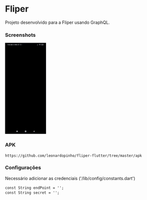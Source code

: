 # Fliper

Projeto desenvolvido para a Fliper usando GraphQL.

### Screenshots

<img src="Screen-1.gif" height="300em" />

### APK
```
https://github.com/leonardopinho/fliper-flutter/tree/master/apk
```

### Configurações
Necessário adicionar as credenciais ('/lib/config/constants.dart')

```
const String endPoint = '';
const String secret = '';
```